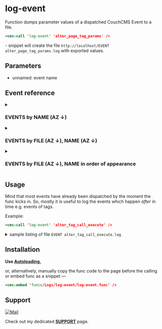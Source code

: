 # log-event

Function dumps parameter values of a dispatched CouchCMS Event to a file.

```xml
<cms:call 'log-event' 'alter_page_tag_params' />
```

\- snippet will create the file `http://localhost/EVENT alter_page_tag_params.log` with exported values.

## Parameters

- unnamed: event name

## Event reference

<details><summary><h3>EVENTS by NAME (AZ ↓)</h3></summary>

| name                                                                   | file                                             |
|:-----------------------------------------------------------------------|:-------------------------------------------------|
| (ajaxaction)                                                           | couch/ajax.php                                   |
| (db\_persist\|db\_persist\_form)\_alter\_fields\_(token)                     | couch/addons/data-bound-form/data-bound-form.php |
| (db\_persist\|db\_persist\_form)\_postsave\_(token)                         | couch/addons/data-bound-form/data-bound-form.php |
| (db\_persist\|db\_persist\_form)\_presave\_(token)                          | couch/addons/data-bound-form/data-bound-form.php |
| (db\_persist\|db\_persist\_form)\_savefailed\_(token)                       | couch/addons/data-bound-form/data-bound-form.php |
| (db\_persist\|db\_persist\_form)\_savesuccess\_(token)                      | couch/addons/data-bound-form/data-bound-form.php |
| action\_pages\_form                                                      | couch/base.php                                   |
| action\_pages\_list                                                      | couch/base.php                                   |
| add\_pages\_form\_actions                                                 | couch/base.php                                   |
| add\_pages\_form\_fields                                                  | couch/edit-pages.php                             |
| add\_pages\_form\_fields                                                  | couch/base.php                                   |
| add\_pages\_list\_actions                                                 | couch/base.php                                   |
| add\_pages\_list\_fields                                                  | couch/edit-pages.php                             |
| add\_pages\_list\_fields                                                  | couch/base.php                                   |
| add\_render\_vars                                                        | couch/parser/parser.php                          |
| add\_render\_vars                                                        | couch/index.php                                  |
| add\_render\_vars                                                        | couch/functions.php                              |
| add\_template\_params                                                    | couch/tags.php                                   |
| add\_uk\_icons                                                           | couch/addons/uk-icons/uk-icons.php               |
| admin\_init                                                             | couch/index.php                                  |
| admin\_post\_action                                                      | couch/functions.php                              |
| admin\_pre\_action                                                       | couch/functions.php                              |
| admin\_route\_found                                                      | couch/functions.php                              |
| alter\_admin\_routes                                                     | couch/index.php                                  |
| alter\_comment\_fields\_info                                              | couch/comment.php                                |
| alter\_comment\_update                                                   | couch/comment.php                                |
| alter\_create\_insert                                                    | couch/page.php                                   |
| alter\_custom\_fields\_data                                               | couch/page.php                                   |
| alter\_custom\_fields\_info                                               | couch/page.php                                   |
| alter\_custom\_fields\_info\_db                                            | couch/page.php                                   |
| alter\_datafield\_delete\_for\_allpages                                    | couch/ajax.php                                   |
| alter\_datafield\_insert\_for\_existingpage                                | couch/tags.php                                   |
| alter\_datafield\_insert\_for\_newpage                                     | couch/page.php                                   |
| alter\_draft\_insert                                                     | couch/page.php                                   |
| alter\_editable                                                         | couch/tags.php                                   |
| alter\_editable\_modifications                                           | couch/tags.php                                   |
| alter\_editable\_start                                                   | couch/tags.php                                   |
| alter\_field\_insert                                                     | couch/tags.php                                   |
| alter\_field\_update                                                     | couch/tags.php                                   |
| alter\_fields\_data                                                      | couch/page.php                                   |
| alter\_fields\_info                                                      | couch/page.php                                   |
| alter\_final\_admin\_page\_output                                          | couch/index.php                                  |
| alter\_final\_page\_output                                                | couch/cms.php                                    |
| alter\_folder\_fields\_info                                               | couch/folder.php                                 |
| alter\_folder\_save                                                      | couch/folder.php                                 |
| alter\_folder\_set\_context                                               | couch/folder.php                                 |
| alter\_folders\_info                                                     | couch/page.php                                   |
| alter\_folders\_tag\_params                                               | couch/tags.php                                   |
| alter\_gen\_dump\_tables                                                  | couch/gen\_dump.php                               |
| alter\_mosaic\_form\_fields                                               | couch/addons/mosaic/edit-mosaic.php              |
| alter\_page\_fulltext\_insert                                             | couch/page.php                                   |
| alter\_page\_info                                                        | couch/page.php                                   |
| alter\_page\_save                                                        | couch/page.php                                   |
| alter\_page\_save\_full\_text                                              | couch/page.php                                   |
| alter\_page\_set\_context                                                 | couch/page.php                                   |
| alter\_page\_tag\_context                                                 | couch/tags.php                                   |
| alter\_page\_tag\_fields                                                  | couch/tags.php                                   |
| alter\_page\_tag\_params                                                  | couch/tags.php                                   |
| alter\_page\_tag\_query                                                   | couch/tags.php                                   |
| alter\_page\_tag\_query\_ex                                                | couch/tags.php                                   |
| alter\_page\_unclone                                                     | couch/page.php                                   |
| alter\_pages\_form\_(toolbar\|filter\|page\|extended)\_actions             | couch/base.php                                   |
| alter\_pages\_form\_actions                                               | couch/base.php                                   |
| alter\_pages\_form\_default\_fields                                        | couch/edit-pages.php                             |
| alter\_pages\_form\_default\_fields                                        | couch/base.php                                   |
| alter\_pages\_form\_default\_fields\_final                                  | couch/edit-pages.php                             |
| alter\_pages\_form\_fields                                                | couch/edit-pages.php                             |
| alter\_pages\_form\_fields                                                | couch/base.php                                   |
| alter\_pages\_list\_(toolbar\|filter\|batch\|page\|extended\|row)\_actions | couch/base.php                                   |
| alter\_pages\_list\_actions                                               | couch/base.php                                   |
| alter\_pages\_list\_default\_fields                                        | couch/edit-pages.php                             |
| alter\_pages\_list\_default\_fields\_final                                  | couch/edit-pages.php                             |
| alter\_pages\_list\_fields                                                | couch/edit-pages.php                             |
| alter\_pages\_list\_fields                                                | couch/base.php                                   |
| alter\_pages\_list\_selected\_fields                                       | couch/edit-pages.php                             |
| alter\_parsed\_dom                                                       | couch/parser/parser.php                          |
| alter\_phpmailer                                                        | couch/addons/phpmailer/phpmailer.php             |
| alter\_recreate\_parent\_insert                                           | couch/page.php                                   |
| alter\_register\_pages\_routes                                            | couch/theme/\_system/register.php                 |
| alter\_relational\_types                                                 | couch/tags.php                                   |
| alter\_render\_output\_(name)                                             | couch/functions.php                              |
| alter\_render\_vars                                                      | couch/functions.php                              |
| alter\_render\_vars\_(name)                                               | couch/functions.php                              |
| alter\_renderables                                                      | couch/functions.php                              |
| alter\_restore\_dump\_tables                                              | couch/restore\_dump.php                           |
| alter\_rewrite\_rules                                                    | couch/functions.php                              |
| alter\_rewrite\_rules\_final                                              | couch/functions.php                              |
| alter\_save\_custom\_field                                                | couch/page.php                                   |
| alter\_save\_system\_field                                                | couch/page.php                                   |
| alter\_smart\_embed\_valid\_files                                          | couch/tags.php                                   |
| alter\_str\_to\_parse                                                     | couch/parser/parser.php                          |
| alter\_system\_fields\_info                                               | couch/page.php                                   |
| alter\_tag\_(tagname)\_execute                                            | couch/parser/parser.php                          |
| alter\_template                                                         | couch/tags.php                                   |
| alter\_template\_delete                                                  | couch/ajax.php                                   |
| alter\_template\_info                                                    | couch/page.php                                   |
| alter\_template\_modified                                                | couch/tags.php                                   |
| alter\_template\_name                                                    | couch/page.php                                   |
| alter\_template\_tag\_params                                              | couch/tags.php                                   |
| alter\_tile\_clone\_insert                                                | couch/addons/page-builder/edit-page-builder.php  |
| alter\_user\_fields\_info                                                 | couch/auth/user.php                              |
| alter\_user\_save                                                        | couch/auth/user.php                              |
| alter\_valid\_orderby                                                    | couch/tags.php                                   |
| cart\_alter\_custom\_fields                                               | couch/addons/cart/cart.php                       |
| check\_admin\_(menu\|action)\_is\_current                                  | couch/folder.php                                 |
| ckeditor\_alter\_config                                                  | couch/field.php                                  |
| comment\_approved                                                       | couch/comment.php                                |
| comment\_approved                                                       | couch/comment.php                                |
| comment\_deleted                                                        | couch/comment.php                                |
| comment\_loaded                                                         | couch/comment.php                                |
| comment\_presave                                                        | couch/comment.php                                |
| comment\_prevalidate                                                    | couch/comment.php                                |
| comment\_updated                                                        | couch/comment.php                                |
| comment\_validate                                                       | couch/comment.php                                |
| copy\_to\_new\_complete                                                   | couch/addons/copy-to-new/edit-copy-to-new.php    |
| each\_alter\_ctx\_(token)                                                 | couch/tags.php                                   |
| field\_deleted                                                          | couch/ajax.php                                   |
| field\_inserted                                                         | couch/tags.php                                   |
| field\_updated                                                          | couch/tags.php                                   |
| folder\_deleted                                                         | couch/folder.php                                 |
| folder\_deleted                                                         | couch/folder.php                                 |
| folder\_loaded                                                          | couch/folder.php                                 |
| folder\_predelete                                                       | couch/folder.php                                 |
| folder\_predelete                                                       | couch/folder.php                                 |
| folder\_presave                                                         | couch/folder.php                                 |
| folder\_prevalidate                                                     | couch/folder.php                                 |
| folder\_saved                                                           | couch/folder.php                                 |
| folder\_validate                                                        | couch/folder.php                                 |
| form\_alter\_posted\_data\_(token)                                         | couch/tags.php                                   |
| form\_posted\_(token)                                                    | couch/tags.php                                   |
| form\_postvalidate\_(token)                                              | couch/tags.php                                   |
| form\_prevalidate\_(token)                                               | couch/tags.php                                   |
| funcs\_get\_link                                                         | couch/functions.php                              |
| gen\_dump\_table\_where                                                   | couch/gen\_dump.php                               |
| gen\_dump\_table\_where                                                   | couch/gen\_dump.php                               |
| init                                                                   | couch/header.php                                 |
| install\_complete                                                       | couch/install.php                                |
| invalidate\_cache                                                       | couch/functions.php                              |
| kcfinder\_alter\_access                                                  | couch/includes/kcfinder/integration/couch.php    |
| lock\_template                                                          | couch/page.php                                   |
| override\_renderables                                                   | couch/functions.php                              |
| page\_deleted                                                           | couch/page.php                                   |
| page\_inserted                                                          | couch/page.php                                   |
| page\_load\_complete                                                     | couch/page.php                                   |
| page\_loaded                                                            | couch/page.php                                   |
| page\_predelete                                                         | couch/page.php                                   |
| page\_preload                                                           | couch/page.php                                   |
| page\_presave                                                           | couch/page.php                                   |
| page\_prevalidate                                                       | couch/page.php                                   |
| page\_save\_start                                                        | couch/page.php                                   |
| page\_saved                                                             | couch/page.php                                   |
| page\_uncloned                                                          | couch/page.php                                   |
| page\_validate                                                          | couch/page.php                                   |
| pages\_form\_custom\_action                                               | couch/base.php                                   |
| pages\_form\_post\_action                                                 | couch/base.php                                   |
| pages\_list\_bulk\_action                                                 | couch/base.php                                   |
| pages\_list\_post\_action                                                 | couch/base.php                                   |
| pages\_rt\_filter\_clonable\_only                                          | couch/edit-pages.php                             |
| pages\_rt\_filter\_resolve\_page                                           | couch/edit-pages.php                             |
| pages\_rt\_filter\_set\_related\_fields                                     | couch/edit-pages.php                             |
| pb\_invalidate\_cache                                                    | couch/addons/page-builder/page-builder.php       |
| post\_alter\_page\_tag\_context                                            | couch/tags.php                                   |
| pre\_alter\_page\_tag\_context                                             | couch/tags.php                                   |
| pre\_process\_page                                                       | couch/cms.php                                    |
| register\_admin\_routes                                                  | couch/index.php                                  |
| register\_gc\_jobs                                                       | couch/addons/mosaic/gc/gc.php                    |
| register\_renderables                                                   | couch/functions.php                              |
| restore\_dump\_complete                                                  | couch/restore\_dump.php                           |
| restore\_dump\_normalize\_query                                           | couch/restore\_dump.php                           |
| rr\_alter\_ctx\_(token)                                                   | couch/addons/repeatable/repeatable.php           |
| save\_custom\_field                                                      | couch/page.php                                   |
| save\_custom\_field                                                      | couch/page.php                                   |
| save\_system\_field                                                      | couch/page.php                                   |
| set\_orderby\_clause                                                     | couch/tags.php                                   |
| skip\_qs\_params\_in\_paginator                                            | couch/addons/csv/csv.php                         |
| sql\_dump\_use\_extended\_inserts                                          | couch/gen\_dump.php                               |
| tag\_(tagname)\_executed                                                 | couch/parser/parser.php                          |
| tag\_unknown                                                            | couch/parser/parser.php                          |
| template\_deleted                                                       | couch/ajax.php                                   |
| template\_inserted                                                      | couch/page.php                                   |
| template\_modified                                                      | couch/tags.php                                   |
| template\_tag\_end                                                       | couch/tags.php                                   |
| transliterate\_clean\_url                                                | couch/functions.php                              |
| uid\_get\_data                                                           | couch/addons/uid/uid.php                         |
| uid\_get\_search\_data                                                    | couch/addons/uid/uid.php                         |
| uid\_validate                                                           | couch/addons/uid/uid.php                         |
| user\_deleted                                                           | couch/auth/user.php                              |
| user\_loaded                                                            | couch/auth/user.php                              |
| user\_predelete                                                         | couch/auth/user.php                              |
| user\_presave                                                           | couch/auth/user.php                              |
| user\_prevalidate                                                       | couch/auth/user.php                              |
| user\_saved                                                             | couch/auth/user.php                              |
| user\_validate                                                          | couch/auth/user.php                              |
| validate\_field                                                         | couch/page.php                                   |

</details>

<details><summary><h3>EVENTS by FILE (AZ ↓), NAME (AZ ↓)</h3></summary>

| file                                             | name                                                                   |
|:-------------------------------------------------|:-----------------------------------------------------------------------|
| couch/addons/cart/cart.php                       | cart\_alter\_custom\_fields                                               |
| couch/addons/copy-to-new/edit-copy-to-new.php    | copy\_to\_new\_complete                                                   |
| couch/addons/csv/csv.php                         | skip\_qs\_params\_in\_paginator                                            |
| couch/addons/data-bound-form/data-bound-form.php | (db\_persist\|db\_persist\_form)\_alter\_fields\_(token)                     |
| couch/addons/data-bound-form/data-bound-form.php | (db\_persist\|db\_persist\_form)\_postsave\_(token)                         |
| couch/addons/data-bound-form/data-bound-form.php | (db\_persist\|db\_persist\_form)\_presave\_(token)                          |
| couch/addons/data-bound-form/data-bound-form.php | (db\_persist\|db\_persist\_form)\_savefailed\_(token)                       |
| couch/addons/data-bound-form/data-bound-form.php | (db\_persist\|db\_persist\_form)\_savesuccess\_(token)                      |
| couch/addons/mosaic/edit-mosaic.php              | alter\_mosaic\_form\_fields                                               |
| couch/addons/mosaic/gc/gc.php                    | register\_gc\_jobs                                                       |
| couch/addons/page-builder/edit-page-builder.php  | alter\_tile\_clone\_insert                                                |
| couch/addons/page-builder/page-builder.php       | pb\_invalidate\_cache                                                    |
| couch/addons/phpmailer/phpmailer.php             | alter\_phpmailer                                                        |
| couch/addons/repeatable/repeatable.php           | rr\_alter\_ctx\_(token)                                                   |
| couch/addons/uid/uid.php                         | uid\_get\_data                                                           |
| couch/addons/uid/uid.php                         | uid\_get\_search\_data                                                    |
| couch/addons/uid/uid.php                         | uid\_validate                                                           |
| couch/addons/uk-icons/uk-icons.php               | add\_uk\_icons                                                           |
| couch/ajax.php                                   | (ajaxaction)                                                           |
| couch/ajax.php                                   | alter\_datafield\_delete\_for\_allpages                                    |
| couch/ajax.php                                   | alter\_template\_delete                                                  |
| couch/ajax.php                                   | field\_deleted                                                          |
| couch/ajax.php                                   | template\_deleted                                                       |
| couch/auth/user.php                              | alter\_user\_fields\_info                                                 |
| couch/auth/user.php                              | alter\_user\_save                                                        |
| couch/auth/user.php                              | user\_deleted                                                           |
| couch/auth/user.php                              | user\_loaded                                                            |
| couch/auth/user.php                              | user\_predelete                                                         |
| couch/auth/user.php                              | user\_presave                                                           |
| couch/auth/user.php                              | user\_prevalidate                                                       |
| couch/auth/user.php                              | user\_saved                                                             |
| couch/auth/user.php                              | user\_validate                                                          |
| couch/base.php                                   | action\_pages\_form                                                      |
| couch/base.php                                   | action\_pages\_list                                                      |
| couch/base.php                                   | add\_pages\_form\_actions                                                 |
| couch/base.php                                   | add\_pages\_form\_fields                                                  |
| couch/base.php                                   | add\_pages\_list\_actions                                                 |
| couch/base.php                                   | add\_pages\_list\_fields                                                  |
| couch/base.php                                   | alter\_pages\_form\_(toolbar\|filter\|page\|extended)\_actions             |
| couch/base.php                                   | alter\_pages\_form\_actions                                               |
| couch/base.php                                   | alter\_pages\_form\_default\_fields                                        |
| couch/base.php                                   | alter\_pages\_form\_fields                                                |
| couch/base.php                                   | alter\_pages\_list\_(toolbar\|filter\|batch\|page\|extended\|row)\_actions |
| couch/base.php                                   | alter\_pages\_list\_actions                                               |
| couch/base.php                                   | alter\_pages\_list\_fields                                                |
| couch/base.php                                   | pages\_form\_custom\_action                                               |
| couch/base.php                                   | pages\_form\_post\_action                                                 |
| couch/base.php                                   | pages\_list\_bulk\_action                                                 |
| couch/base.php                                   | pages\_list\_post\_action                                                 |
| couch/cms.php                                    | alter\_final\_page\_output                                                |
| couch/cms.php                                    | pre\_process\_page                                                       |
| couch/comment.php                                | alter\_comment\_fields\_info                                              |
| couch/comment.php                                | alter\_comment\_update                                                   |
| couch/comment.php                                | comment\_approved                                                       |
| couch/comment.php                                | comment\_approved                                                       |
| couch/comment.php                                | comment\_deleted                                                        |
| couch/comment.php                                | comment\_loaded                                                         |
| couch/comment.php                                | comment\_presave                                                        |
| couch/comment.php                                | comment\_prevalidate                                                    |
| couch/comment.php                                | comment\_updated                                                        |
| couch/comment.php                                | comment\_validate                                                       |
| couch/edit-pages.php                             | add\_pages\_form\_fields                                                  |
| couch/edit-pages.php                             | add\_pages\_list\_fields                                                  |
| couch/edit-pages.php                             | alter\_pages\_form\_default\_fields                                        |
| couch/edit-pages.php                             | alter\_pages\_form\_default\_fields\_final                                  |
| couch/edit-pages.php                             | alter\_pages\_form\_fields                                                |
| couch/edit-pages.php                             | alter\_pages\_list\_default\_fields                                        |
| couch/edit-pages.php                             | alter\_pages\_list\_default\_fields\_final                                  |
| couch/edit-pages.php                             | alter\_pages\_list\_fields                                                |
| couch/edit-pages.php                             | alter\_pages\_list\_selected\_fields                                       |
| couch/edit-pages.php                             | pages\_rt\_filter\_clonable\_only                                          |
| couch/edit-pages.php                             | pages\_rt\_filter\_resolve\_page                                           |
| couch/edit-pages.php                             | pages\_rt\_filter\_set\_related\_fields                                     |
| couch/field.php                                  | ckeditor\_alter\_config                                                  |
| couch/folder.php                                 | alter\_folder\_fields\_info                                               |
| couch/folder.php                                 | alter\_folder\_save                                                      |
| couch/folder.php                                 | alter\_folder\_set\_context                                               |
| couch/folder.php                                 | check\_admin\_(menu\|action)\_is\_current                                  |
| couch/folder.php                                 | folder\_deleted                                                         |
| couch/folder.php                                 | folder\_deleted                                                         |
| couch/folder.php                                 | folder\_loaded                                                          |
| couch/folder.php                                 | folder\_predelete                                                       |
| couch/folder.php                                 | folder\_predelete                                                       |
| couch/folder.php                                 | folder\_presave                                                         |
| couch/folder.php                                 | folder\_prevalidate                                                     |
| couch/folder.php                                 | folder\_saved                                                           |
| couch/folder.php                                 | folder\_validate                                                        |
| couch/functions.php                              | add\_render\_vars                                                        |
| couch/functions.php                              | admin\_post\_action                                                      |
| couch/functions.php                              | admin\_pre\_action                                                       |
| couch/functions.php                              | admin\_route\_found                                                      |
| couch/functions.php                              | alter\_render\_output\_(name)                                             |
| couch/functions.php                              | alter\_render\_vars                                                      |
| couch/functions.php                              | alter\_render\_vars\_(name)                                               |
| couch/functions.php                              | alter\_renderables                                                      |
| couch/functions.php                              | alter\_rewrite\_rules                                                    |
| couch/functions.php                              | alter\_rewrite\_rules\_final                                              |
| couch/functions.php                              | funcs\_get\_link                                                         |
| couch/functions.php                              | invalidate\_cache                                                       |
| couch/functions.php                              | override\_renderables                                                   |
| couch/functions.php                              | register\_renderables                                                   |
| couch/functions.php                              | transliterate\_clean\_url                                                |
| couch/gen\_dump.php                               | alter\_gen\_dump\_tables                                                  |
| couch/gen\_dump.php                               | gen\_dump\_table\_where                                                   |
| couch/gen\_dump.php                               | gen\_dump\_table\_where                                                   |
| couch/gen\_dump.php                               | sql\_dump\_use\_extended\_inserts                                          |
| couch/header.php                                 | init                                                                   |
| couch/includes/kcfinder/integration/couch.php    | kcfinder\_alter\_access                                                  |
| couch/index.php                                  | add\_render\_vars                                                        |
| couch/index.php                                  | admin\_init                                                             |
| couch/index.php                                  | alter\_admin\_routes                                                     |
| couch/index.php                                  | alter\_final\_admin\_page\_output                                          |
| couch/index.php                                  | register\_admin\_routes                                                  |
| couch/install.php                                | install\_complete                                                       |
| couch/page.php                                   | alter\_create\_insert                                                    |
| couch/page.php                                   | alter\_custom\_fields\_data                                               |
| couch/page.php                                   | alter\_custom\_fields\_info                                               |
| couch/page.php                                   | alter\_custom\_fields\_info\_db                                            |
| couch/page.php                                   | alter\_datafield\_insert\_for\_newpage                                     |
| couch/page.php                                   | alter\_draft\_insert                                                     |
| couch/page.php                                   | alter\_fields\_data                                                      |
| couch/page.php                                   | alter\_fields\_info                                                      |
| couch/page.php                                   | alter\_folders\_info                                                     |
| couch/page.php                                   | alter\_page\_fulltext\_insert                                             |
| couch/page.php                                   | alter\_page\_info                                                        |
| couch/page.php                                   | alter\_page\_save                                                        |
| couch/page.php                                   | alter\_page\_save\_full\_text                                              |
| couch/page.php                                   | alter\_page\_set\_context                                                 |
| couch/page.php                                   | alter\_page\_unclone                                                     |
| couch/page.php                                   | alter\_recreate\_parent\_insert                                           |
| couch/page.php                                   | alter\_save\_custom\_field                                                |
| couch/page.php                                   | alter\_save\_system\_field                                                |
| couch/page.php                                   | alter\_system\_fields\_info                                               |
| couch/page.php                                   | alter\_template\_info                                                    |
| couch/page.php                                   | alter\_template\_name                                                    |
| couch/page.php                                   | lock\_template                                                          |
| couch/page.php                                   | page\_deleted                                                           |
| couch/page.php                                   | page\_inserted                                                          |
| couch/page.php                                   | page\_load\_complete                                                     |
| couch/page.php                                   | page\_loaded                                                            |
| couch/page.php                                   | page\_predelete                                                         |
| couch/page.php                                   | page\_preload                                                           |
| couch/page.php                                   | page\_presave                                                           |
| couch/page.php                                   | page\_prevalidate                                                       |
| couch/page.php                                   | page\_save\_start                                                        |
| couch/page.php                                   | page\_saved                                                             |
| couch/page.php                                   | page\_uncloned                                                          |
| couch/page.php                                   | page\_validate                                                          |
| couch/page.php                                   | save\_custom\_field                                                      |
| couch/page.php                                   | save\_custom\_field                                                      |
| couch/page.php                                   | save\_system\_field                                                      |
| couch/page.php                                   | template\_inserted                                                      |
| couch/page.php                                   | validate\_field                                                         |
| couch/parser/parser.php                          | add\_render\_vars                                                        |
| couch/parser/parser.php                          | alter\_parsed\_dom                                                       |
| couch/parser/parser.php                          | alter\_str\_to\_parse                                                     |
| couch/parser/parser.php                          | alter\_tag\_(tagname)\_execute                                            |
| couch/parser/parser.php                          | tag\_(tagname)\_executed                                                 |
| couch/parser/parser.php                          | tag\_unknown                                                            |
| couch/restore\_dump.php                           | alter\_restore\_dump\_tables                                              |
| couch/restore\_dump.php                           | restore\_dump\_complete                                                  |
| couch/restore\_dump.php                           | restore\_dump\_normalize\_query                                           |
| couch/tags.php                                   | add\_template\_params                                                    |
| couch/tags.php                                   | alter\_datafield\_insert\_for\_existingpage                                |
| couch/tags.php                                   | alter\_editable                                                         |
| couch/tags.php                                   | alter\_editable\_modifications                                           |
| couch/tags.php                                   | alter\_editable\_start                                                   |
| couch/tags.php                                   | alter\_field\_insert                                                     |
| couch/tags.php                                   | alter\_field\_update                                                     |
| couch/tags.php                                   | alter\_folders\_tag\_params                                               |
| couch/tags.php                                   | alter\_page\_tag\_context                                                 |
| couch/tags.php                                   | alter\_page\_tag\_fields                                                  |
| couch/tags.php                                   | alter\_page\_tag\_params                                                  |
| couch/tags.php                                   | alter\_page\_tag\_query                                                   |
| couch/tags.php                                   | alter\_page\_tag\_query\_ex                                                |
| couch/tags.php                                   | alter\_relational\_types                                                 |
| couch/tags.php                                   | alter\_smart\_embed\_valid\_files                                          |
| couch/tags.php                                   | alter\_template                                                         |
| couch/tags.php                                   | alter\_template\_modified                                                |
| couch/tags.php                                   | alter\_template\_tag\_params                                              |
| couch/tags.php                                   | alter\_valid\_orderby                                                    |
| couch/tags.php                                   | each\_alter\_ctx\_(token)                                                 |
| couch/tags.php                                   | field\_inserted                                                         |
| couch/tags.php                                   | field\_updated                                                          |
| couch/tags.php                                   | form\_alter\_posted\_data\_(token)                                         |
| couch/tags.php                                   | form\_posted\_(token)                                                    |
| couch/tags.php                                   | form\_postvalidate\_(token)                                              |
| couch/tags.php                                   | form\_prevalidate\_(token)                                               |
| couch/tags.php                                   | post\_alter\_page\_tag\_context                                            |
| couch/tags.php                                   | pre\_alter\_page\_tag\_context                                             |
| couch/tags.php                                   | set\_orderby\_clause                                                     |
| couch/tags.php                                   | template\_modified                                                      |
| couch/tags.php                                   | template\_tag\_end                                                       |
| couch/theme/\_system/register.php                 | alter\_register\_pages\_routes                                            |

</details>

<details><summary><h3>EVENTS by FILE (AZ ↓), NAME in order of appearance</h3></summary>

| file                                             | name                                                                   |
|:-------------------------------------------------|:-----------------------------------------------------------------------|
| couch/addons/cart/cart.php                       | cart\_alter\_custom\_fields                                               |
| couch/addons/copy-to-new/edit-copy-to-new.php    | copy\_to\_new\_complete                                                   |
| couch/addons/csv/csv.php                         | skip\_qs\_params\_in\_paginator                                            |
| couch/addons/data-bound-form/data-bound-form.php | (db\_persist\|db\_persist\_form)\_alter\_fields\_(token)                     |
| couch/addons/data-bound-form/data-bound-form.php | (db\_persist\|db\_persist\_form)\_presave\_(token)                          |
| couch/addons/data-bound-form/data-bound-form.php | (db\_persist\|db\_persist\_form)\_postsave\_(token)                         |
| couch/addons/data-bound-form/data-bound-form.php | (db\_persist\|db\_persist\_form)\_savefailed\_(token)                       |
| couch/addons/data-bound-form/data-bound-form.php | (db\_persist\|db\_persist\_form)\_savesuccess\_(token)                      |
| couch/addons/mosaic/edit-mosaic.php              | alter\_mosaic\_form\_fields                                               |
| couch/addons/mosaic/gc/gc.php                    | register\_gc\_jobs                                                       |
| couch/addons/page-builder/edit-page-builder.php  | alter\_tile\_clone\_insert                                                |
| couch/addons/page-builder/page-builder.php       | pb\_invalidate\_cache                                                    |
| couch/addons/phpmailer/phpmailer.php             | alter\_phpmailer                                                        |
| couch/addons/repeatable/repeatable.php           | rr\_alter\_ctx\_(token)                                                   |
| couch/addons/uid/uid.php                         | uid\_get\_search\_data                                                    |
| couch/addons/uid/uid.php                         | uid\_get\_data                                                           |
| couch/addons/uid/uid.php                         | uid\_validate                                                           |
| couch/addons/uk-icons/uk-icons.php               | add\_uk\_icons                                                           |
| couch/ajax.php                                   | (ajaxaction)                                                           |
| couch/ajax.php                                   | alter\_template\_delete                                                  |
| couch/ajax.php                                   | template\_deleted                                                       |
| couch/ajax.php                                   | alter\_datafield\_delete\_for\_allpages                                    |
| couch/ajax.php                                   | field\_deleted                                                          |
| couch/auth/user.php                              | user\_loaded                                                            |
| couch/auth/user.php                              | alter\_user\_fields\_info                                                 |
| couch/auth/user.php                              | user\_presave                                                           |
| couch/auth/user.php                              | user\_prevalidate                                                       |
| couch/auth/user.php                              | user\_validate                                                          |
| couch/auth/user.php                              | alter\_user\_save                                                        |
| couch/auth/user.php                              | user\_saved                                                             |
| couch/auth/user.php                              | user\_predelete                                                         |
| couch/auth/user.php                              | user\_deleted                                                           |
| couch/base.php                                   | action\_pages\_list                                                      |
| couch/base.php                                   | pages\_list\_bulk\_action                                                 |
| couch/base.php                                   | pages\_list\_post\_action                                                 |
| couch/base.php                                   | alter\_pages\_list\_(toolbar\|filter\|batch\|page\|extended\|row)\_actions |
| couch/base.php                                   | add\_pages\_list\_actions                                                 |
| couch/base.php                                   | alter\_pages\_list\_actions                                               |
| couch/base.php                                   | add\_pages\_list\_fields                                                  |
| couch/base.php                                   | alter\_pages\_list\_fields                                                |
| couch/base.php                                   | action\_pages\_form                                                      |
| couch/base.php                                   | alter\_pages\_form\_(toolbar\|filter\|page\|extended)\_actions             |
| couch/base.php                                   | add\_pages\_form\_actions                                                 |
| couch/base.php                                   | alter\_pages\_form\_actions                                               |
| couch/base.php                                   | alter\_pages\_form\_default\_fields                                        |
| couch/base.php                                   | add\_pages\_form\_fields                                                  |
| couch/base.php                                   | alter\_pages\_form\_fields                                                |
| couch/base.php                                   | pages\_form\_custom\_action                                               |
| couch/base.php                                   | pages\_form\_post\_action                                                 |
| couch/base.php                                   | base.php                                                               |
| couch/cms.php                                    | pre\_process\_page                                                       |
| couch/cms.php                                    | alter\_final\_page\_output                                                |
| couch/comment.php                                | comment\_loaded                                                         |
| couch/comment.php                                | alter\_comment\_fields\_info                                              |
| couch/comment.php                                | comment\_presave                                                        |
| couch/comment.php                                | comment\_prevalidate                                                    |
| couch/comment.php                                | comment\_validate                                                       |
| couch/comment.php                                | alter\_comment\_update                                                   |
| couch/comment.php                                | comment\_updated                                                        |
| couch/comment.php                                | comment\_approved                                                       |
| couch/comment.php                                | comment\_approved                                                       |
| couch/comment.php                                | comment\_deleted                                                        |
| couch/edit-pages.php                             | alter\_pages\_list\_default\_fields                                        |
| couch/edit-pages.php                             | alter\_pages\_list\_selected\_fields                                       |
| couch/edit-pages.php                             | alter\_pages\_list\_default\_fields\_final                                  |
| couch/edit-pages.php                             | add\_pages\_list\_fields                                                  |
| couch/edit-pages.php                             | alter\_pages\_list\_fields                                                |
| couch/edit-pages.php                             | alter\_pages\_form\_default\_fields                                        |
| couch/edit-pages.php                             | alter\_pages\_form\_default\_fields\_final                                  |
| couch/edit-pages.php                             | add\_pages\_form\_fields                                                  |
| couch/edit-pages.php                             | alter\_pages\_form\_fields                                                |
| couch/edit-pages.php                             | pages\_rt\_filter\_resolve\_page                                           |
| couch/edit-pages.php                             | pages\_rt\_filter\_clonable\_only                                          |
| couch/edit-pages.php                             | pages\_rt\_filter\_set\_related\_fields                                     |
| couch/field.php                                  | ckeditor\_alter\_config                                                  |
| couch/folder.php                                 | folder\_loaded                                                          |
| couch/folder.php                                 | folder\_predelete                                                       |
| couch/folder.php                                 | folder\_deleted                                                         |
| couch/folder.php                                 | alter\_folder\_set\_context                                               |
| couch/folder.php                                 | alter\_folder\_fields\_info                                               |
| couch/folder.php                                 | folder\_presave                                                         |
| couch/folder.php                                 | folder\_prevalidate                                                     |
| couch/folder.php                                 | folder\_validate                                                        |
| couch/folder.php                                 | alter\_folder\_save                                                      |
| couch/folder.php                                 | folder\_saved                                                           |
| couch/folder.php                                 | folder\_predelete                                                       |
| couch/folder.php                                 | folder\_deleted                                                         |
| couch/folder.php                                 | check\_admin\_(menu\|action)\_is\_current                                  |
| couch/functions.php                              | transliterate\_clean\_url                                                |
| couch/functions.php                              | funcs\_get\_link                                                         |
| couch/functions.php                              | alter\_rewrite\_rules                                                    |
| couch/functions.php                              | alter\_rewrite\_rules\_final                                              |
| couch/functions.php                              | invalidate\_cache                                                       |
| couch/functions.php                              | register\_renderables                                                   |
| couch/functions.php                              | override\_renderables                                                   |
| couch/functions.php                              | alter\_renderables                                                      |
| couch/functions.php                              | add\_render\_vars                                                        |
| couch/functions.php                              | alter\_render\_vars                                                      |
| couch/functions.php                              | alter\_render\_vars\_(name)                                               |
| couch/functions.php                              | alter\_render\_output\_(name)                                             |
| couch/functions.php                              | admin\_route\_found                                                      |
| couch/functions.php                              | admin\_pre\_action                                                       |
| couch/functions.php                              | admin\_post\_action                                                      |
| couch/gen\_dump.php                               | sql\_dump\_use\_extended\_inserts                                          |
| couch/gen\_dump.php                               | alter\_gen\_dump\_tables                                                  |
| couch/gen\_dump.php                               | gen\_dump\_table\_where                                                   |
| couch/gen\_dump.php                               | gen\_dump\_table\_where                                                   |
| couch/header.php                                 | init                                                                   |
| couch/includes/kcfinder/integration/couch.php    | kcfinder\_alter\_access                                                  |
| couch/index.php                                  | admin\_init                                                             |
| couch/index.php                                  | register\_admin\_routes                                                  |
| couch/index.php                                  | alter\_admin\_routes                                                     |
| couch/index.php                                  | add\_render\_vars                                                        |
| couch/index.php                                  | alter\_final\_admin\_page\_output                                          |
| couch/install.php                                | install\_complete                                                       |
| couch/page.php                                   | page\_load\_complete                                                     |
| couch/page.php                                   | template\_inserted                                                      |
| couch/page.php                                   | alter\_template\_info                                                    |
| couch/page.php                                   | alter\_custom\_fields\_info\_db                                            |
| couch/page.php                                   | alter\_custom\_fields\_info                                               |
| couch/page.php                                   | alter\_system\_fields\_info                                               |
| couch/page.php                                   | alter\_fields\_info                                                      |
| couch/page.php                                   | alter\_folders\_info                                                     |
| couch/page.php                                   | page\_preload                                                           |
| couch/page.php                                   | alter\_page\_info                                                        |
| couch/page.php                                   | alter\_fields\_data                                                      |
| couch/page.php                                   | page\_loaded                                                            |
| couch/page.php                                   | alter\_custom\_fields\_data                                               |
| couch/page.php                                   | alter\_template\_name                                                    |
| couch/page.php                                   | page\_presave                                                           |
| couch/page.php                                   | lock\_template                                                          |
| couch/page.php                                   | page\_prevalidate                                                       |
| couch/page.php                                   | validate\_field                                                         |
| couch/page.php                                   | page\_validate                                                          |
| couch/page.php                                   | page\_save\_start                                                        |
| couch/page.php                                   | alter\_save\_system\_field                                                |
| couch/page.php                                   | save\_system\_field                                                      |
| couch/page.php                                   | alter\_save\_custom\_field                                                |
| couch/page.php                                   | save\_custom\_field                                                      |
| couch/page.php                                   | save\_custom\_field                                                      |
| couch/page.php                                   | alter\_page\_save                                                        |
| couch/page.php                                   | alter\_page\_save\_full\_text                                              |
| couch/page.php                                   | page\_saved                                                             |
| couch/page.php                                   | alter\_create\_insert                                                    |
| couch/page.php                                   | alter\_draft\_insert                                                     |
| couch/page.php                                   | alter\_recreate\_parent\_insert                                           |
| couch/page.php                                   | alter\_page\_unclone                                                     |
| couch/page.php                                   | page\_uncloned                                                          |
| couch/page.php                                   | alter\_datafield\_insert\_for\_newpage                                     |
| couch/page.php                                   | alter\_page\_fulltext\_insert                                             |
| couch/page.php                                   | page\_inserted                                                          |
| couch/page.php                                   | page\_predelete                                                         |
| couch/page.php                                   | page\_deleted                                                           |
| couch/page.php                                   | alter\_page\_set\_context                                                 |
| couch/parser/parser.php                          | add\_render\_vars                                                        |
| couch/parser/parser.php                          | alter\_tag\_(tagname)\_execute                                            |
| couch/parser/parser.php                          | tag\_(tagname)\_executed                                                 |
| couch/parser/parser.php                          | tag\_unknown                                                            |
| couch/parser/parser.php                          | alter\_str\_to\_parse                                                     |
| couch/parser/parser.php                          | alter\_parsed\_dom                                                       |
| couch/restore\_dump.php                           | restore\_dump\_complete                                                  |
| couch/restore\_dump.php                           | alter\_restore\_dump\_tables                                              |
| couch/restore\_dump.php                           | restore\_dump\_normalize\_query                                           |
| couch/tags.php                                   | each\_alter\_ctx\_(token)                                                 |
| couch/tags.php                                   | alter\_smart\_embed\_valid\_files                                          |
| couch/tags.php                                   | alter\_editable\_start                                                   |
| couch/tags.php                                   | alter\_editable                                                         |
| couch/tags.php                                   | alter\_editable\_modifications                                           |
| couch/tags.php                                   | alter\_field\_update                                                     |
| couch/tags.php                                   | field\_updated                                                          |
| couch/tags.php                                   | alter\_field\_insert                                                     |
| couch/tags.php                                   | alter\_datafield\_insert\_for\_existingpage                                |
| couch/tags.php                                   | field\_inserted                                                         |
| couch/tags.php                                   | alter\_template\_tag\_params                                              |
| couch/tags.php                                   | add\_template\_params                                                    |
| couch/tags.php                                   | alter\_template                                                         |
| couch/tags.php                                   | alter\_template\_modified                                                |
| couch/tags.php                                   | template\_modified                                                      |
| couch/tags.php                                   | template\_tag\_end                                                       |
| couch/tags.php                                   | alter\_page\_tag\_params                                                  |
| couch/tags.php                                   | alter\_valid\_orderby                                                    |
| couch/tags.php                                   | alter\_page\_tag\_fields                                                  |
| couch/tags.php                                   | alter\_relational\_types                                                 |
| couch/tags.php                                   | set\_orderby\_clause                                                     |
| couch/tags.php                                   | alter\_page\_tag\_query                                                   |
| couch/tags.php                                   | alter\_page\_tag\_query\_ex                                                |
| couch/tags.php                                   | pre\_alter\_page\_tag\_context                                             |
| couch/tags.php                                   | alter\_page\_tag\_context                                                 |
| couch/tags.php                                   | post\_alter\_page\_tag\_context                                            |
| couch/tags.php                                   | alter\_folders\_tag\_params                                               |
| couch/tags.php                                   | form\_posted\_(token)                                                    |
| couch/tags.php                                   | form\_alter\_posted\_data\_(token)                                         |
| couch/tags.php                                   | form\_prevalidate\_(token)                                               |
| couch/tags.php                                   | form\_postvalidate\_(token)                                              |
| couch/theme/\_system/register.php                 | alter\_register\_pages\_routes                                            |

</details>


## Usage

Mind that most events have already been dispatched by the moment the func kicks in. So, mostly it is useful to log the events which happen *after* in time e.g. events of tags.

Example:

```xml
<cms:call 'log-event' 'alter_tag_call_execute' />
```

<details><summary>sample listing of file <code>EVENT alter_tag_call_execute.log</code></summary>

```txt
.:: Event :: alter_tag_call_execute ::.
//////////////////////////////////////
array (
  0 => 'call',
  1 =>
  array (
    0 =>
    array (
      'lhs' => NULL,
      'op' => '=',
      'rhs' => 'broc-dump',
    ),
  ),
  2 =>
  KNode::__set_state(array(
     'type' => 1,
     'name' => 'call',
     'attributes' =>
    array (
      0 =>
      array (
        'value' => 'broc-dump',
        'value_type' => 1,
        'quote_type' => '\'',
        'op' => '=',
      ),
    ),
     'text' => '',
     'ID' => '_10_1493_10_44',
     'line_num' => 10,
     'char_num' => 44,
     'children' =>
    array (
    ),
  )),
  3 => '',
)
```
</details>


## Installation

**Use [Autoloading](https://github.com/trendoman/Cms-Fu/tree/master/ADDON-FUNCS-ON-DEMAND.md),**

or, alternatively, manually copy the func code to the page before the calling or embed func as a snippet —

```xml
<cms:embed 'funcs/Logs/log-event/log-event.func' />
```

## Support

[![Mail](https://img.shields.io/badge/gmail-%23539CFF.svg?&style=for-the-badge&logo=gmail&logoColor=white)](mailto:"Anton"<tony.smirnov@gmail.com>?subject=[GitHub])

Check out my dedicated [**SUPPORT**](/SUPPORT.md) page.

